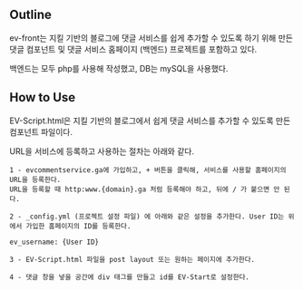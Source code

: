 <h2>Outline</h2>
ev-front는 지킬 기반의 블로그에 댓글 서비스를 쉽게 추가할 수 있도록 하기 위해 만든 댓글 컴포넌트 및 댓글 서비스 홈페이지 (백엔드) 프로젝트를 포함하고 있다.  

백엔드는 모두 php를 사용해 작성했고, DB는 mySQL을 사용했다.



<h2>How to Use</h2>
EV-Script.html은 지킬 기반의 블로그에서 쉽게 댓글 서비스를 추가할 수 있도록 만든 컴포넌트 파일이다.  

URL을 서비스에 등록하고 사용하는 절차는 아래와 같다.

```
1 - evcommentservice.ga에 가입하고, + 버튼을 클릭해, 서비스를 사용할 홈페이지의 URL을 등록한다. 
URL을 등록할 때 http:www.{domain}.ga 처럼 등록해야 하고, 뒤에 / 가 붙으면 안 된다.

2 - _config.yml (프로젝트 설정 파일) 에 아래와 같은 설정을 추가한다. User ID는 위에서 가입한 홈페이지의 ID를 등록한다.

ev_username: {User ID}

3 - EV-Script.html 파일을 post layout 또는 원하는 페이지에 추가한다.

4 - 댓글 창을 넣을 공간에 div 태그를 만들고 id를 EV-Start로 설정한다.
```





